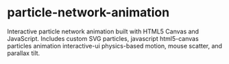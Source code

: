 # particle-network-animation
Interactive particle network animation built with HTML5 Canvas and JavaScript. Includes custom SVG particles, javascript html5-canvas particles animation interactive-ui physics-based motion, mouse scatter, and parallax tilt.
